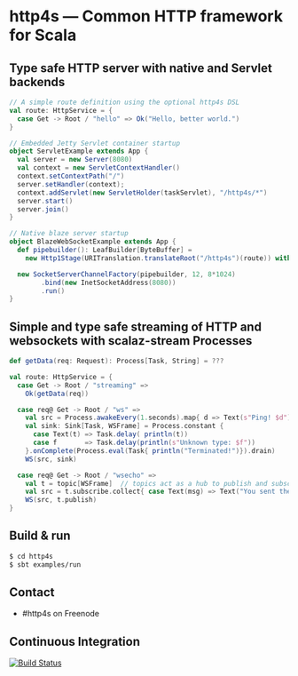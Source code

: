 # http4s — Common HTTP framework for Scala #

## Type safe HTTP server with native and Servlet backends ##

```scala
// A simple route definition using the optional http4s DSL
val route: HttpService = {
  case Get -> Root / "hello" => Ok("Hello, better world.")
}

// Embedded Jetty Servlet container startup
object ServletExample extends App {
  val server = new Server(8080)
  val context = new ServletContextHandler()
  context.setContextPath("/")
  server.setHandler(context);
  context.addServlet(new ServletHolder(taskServlet), "/http4s/*")
  server.start()
  server.join()
}

// Native blaze server startup
object BlazeWebSocketExample extends App {
  def pipebuilder(): LeafBuilder[ByteBuffer] =
    new Http1Stage(URITranslation.translateRoot("/http4s")(route)) with WebSocketSupport

  new SocketServerChannelFactory(pipebuilder, 12, 8*1024)
        .bind(new InetSocketAddress(8080))
        .run()
}

```

## Simple and type safe streaming of HTTP and websockets with scalaz-stream Processes ##

```scala
def getData(req: Request): Process[Task, String] = ???

val route: HttpService = {
  case Get -> Root / "streaming" =>
    Ok(getData(req))

  case req@ Get -> Root / "ws" =>
    val src = Process.awakeEvery(1.seconds).map{ d => Text(s"Ping! $d") }
    val sink: Sink[Task, WSFrame] = Process.constant {
      case Text(t) => Task.delay( println(t))
      case f       => Task.delay(println(s"Unknown type: $f"))
    }.onComplete(Process.eval(Task{ println("Terminated!")}).drain)
    WS(src, sink)

  case req@ Get -> Root / "wsecho" =>
    val t = topic[WSFrame]  // topics act as a hub to publish and subscribe to messages safely
    val src = t.subscribe.collect{ case Text(msg) => Text("You sent the server: " + msg) }
    WS(src, t.publish)
}
```

## Build & run ##

```sh
$ cd http4s
$ sbt examples/run
```

## Contact ##

- #http4s on Freenode

## Continuous Integration ##

[![Build Status](https://travis-ci.org/http4s/http4s.svg?branch=develop)](https://travis-ci.org/http4s/http4s)
